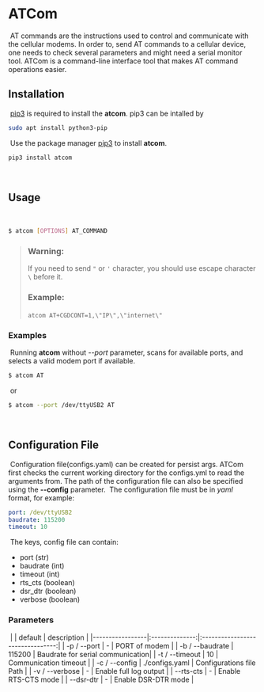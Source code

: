 # ATCom
​
AT commands are the instructions used to control and communicate with the cellular modems. In order to, send AT commands to a cellular device, one needs to check several parameters and might need a serial monitor tool. 
ATCom is a command-line interface tool that makes AT command operations easier.
​
## Installation
​
[pip3](https://pip.pypa.io/en/stable/) is required to install the **atcom**. pip3 can be intalled by 
​
```bash
sudo apt install python3-pip
```
​
Use the package manager [pip3](https://pip.pypa.io/en/stable/) to install **atcom**.
​
```bash
pip3 install atcom
```
​
## Usage
​
```bash
$ atcom [OPTIONS] AT_COMMAND
```

> ### Warning: 
> If you need to send `"` or `'` character, you should use escape character `\` before it.
> ### Example: 
> ```atcom AT+CGDCONT=1,\"IP\",\"internet\"```
​
### Examples
​
Running **atcom** without *--port* parameter, scans for available ports, and selects a valid modem port if available.
​
```bash
$ atcom AT
```
​
or
​
```bash
$ atcom --port /dev/ttyUSB2 AT
```
​
## Configuration File
​
Configuration file(configs.yaml) can be created for persist args. 
ATCom first checks the current working directory for the configs.yml to read the arguments from. The path of the configuration file can also be specified using the **--config** parameter. 
​
The configuration file must be in *yaml* format, for example: 
​
```yaml
port: /dev/ttyUSB2
baudrate: 115200
timeout: 10
```
​
The keys, config file can contain:
* port (str)
* baudrate (int)
* timeout (int)
* rts_cts (boolean)
* dsr_dtr (boolean)
* verbose (boolean)
​
### Parameters
​
|                 |     default    |            description           |
|-----------------|:--------------:|:--------------------------------:|
| -p / --port     |        -       | PORT of modem                    |
| -b / --baudrate |     115200     | Baudrate for serial communication|
| -t / --timeout  |        10      | Communication timeout            |
| -c / --config   | ./configs.yaml | Configurations file Path         |
| -v / --verbose  |        -       | Enable full log output           |
| --rts-cts       |        -       | Enable RTS-CTS mode              |
| --dsr-dtr       |        -       | Enable DSR-DTR mode              |
